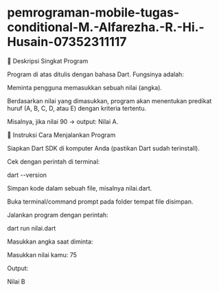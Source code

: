 # pemrograman-mobile-tugas-conditional-M.-Alfarezha.-R.-Hi.-Husain-07352311117
📌 Deskripsi Singkat Program

Program di atas ditulis dengan bahasa Dart.
Fungsinya adalah:

Meminta pengguna memasukkan sebuah nilai (angka).

Berdasarkan nilai yang dimasukkan, program akan menentukan predikat huruf (A, B, C, D, atau E) dengan kriteria tertentu.

Misalnya, jika nilai 90 → output: Nilai A.

📌 Instruksi Cara Menjalankan Program

Siapkan Dart SDK di komputer Anda (pastikan Dart sudah terinstall).

Cek dengan perintah di terminal:

dart --version


Simpan kode dalam sebuah file, misalnya nilai.dart.

Buka terminal/command prompt pada folder tempat file disimpan.

Jalankan program dengan perintah:

dart run nilai.dart


Masukkan angka saat diminta:

Masukkan nilai kamu: 75


Output:

Nilai B
